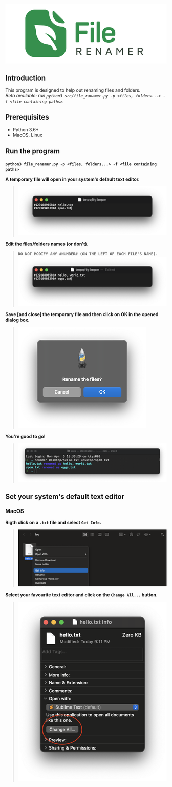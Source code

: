 ![Logo](/misc/logo.png)

## Introduction
This program is designed to help out renaming files and folders.  
_Beta available: run `python3 src/file_ranamer.py -p <files, folders...> -f <file containing paths>`._

## Prerequisites
- Python 3.6+
- MacOS, Linux

## Run the program
__`python3 file_renamer.py -p <files, folders...> -f <file containing paths>`__

__A temporary file will open in your system's default text editor.__
> ![TempFileOriginalNames](/misc/temp_original_names.png)

__Edit the files/folders names (or don't).__
> __`DO NOT MODIFY ANY #NUMBER# (ON THE LEFT OF EACH FILE'S NAME).`__
> ![TempFileEditedNames](/misc/temp_edited_names.png)

__Save [and close] the temporary file and then click on OK in the opened dialog box.__
> ![DialogBox](/misc/dialog_box.png)

__You're good to go!__
> ![CLI_Output](/misc/cli_output.png)

## Set your system's default text editor

### MacOS

__Rigth click on a `.txt` file and select `Get Info`.__
> ![FileContextualMenuMac](/misc/text_file_contextual_menu_mac.png)

__Select your favourite text editor and click on the `Change All...` button.__
> ![GetInfor](/misc/get_info_window_mac.png)

